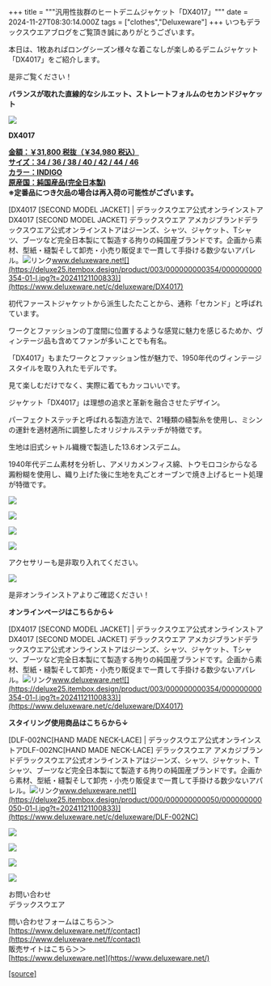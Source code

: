 +++
title = """汎用性抜群のヒートデニムジャケット「DX4017」"""
date = 2024-11-27T08:30:14.000Z
tags = ["clothes","Deluxeware"]
+++
いつもデラックスウエアブログをご覧頂き誠にありがとうございます。

本日は、1枚あればロングシーズン様々な着こなしが楽しめるデニムジャケット「DX4017」をご紹介します。

是非ご覧ください！

**バランスが取れた直線的なシルエット、ストレートフォルムのセカンドジャケット**

**[![](https://stat.ameba.jp/user_images/20241127/17/deluxeware/c1/34/j/o1199159815514929350.jpg)](https://stat.ameba.jp/user_images/20241127/17/deluxeware/c1/34/j/o1199159815514929350.jpg)**

**DX4017**

**[金額：￥31,800 税抜（￥34,980 税込）](https://www.deluxeware.net/c/deluxeware/DX4017)  
[サイズ：34 / 36 / 38 / 40 / 42 / 44 / 46](https://www.deluxeware.net/c/deluxeware/DX4017)  
[カラー：INDIGO](https://www.deluxeware.net/c/deluxeware/DX4017)  
[原産国：純国産品(完全日本製)](https://www.deluxeware.net/c/deluxeware/DX4017)  
※定番品につき欠品の場合は再入荷の可能性がございます。**

[DX4017 \[SECOND MODEL JACKET\] | デラックスウエア公式オンラインストアDX4017 \[SECOND MODEL JACKET\] デラックスウエア アメカジブランドデラックスウエア公式オンラインストアはジーンズ、シャツ、ジャケット、Tシャツ、ブーツなど完全日本製にて製造する拘りの純国産ブランドです。企画から素材、型紙・縫製そして卸売・小売り販促まで一貫して手掛ける数少ないアパレル。![リンク](https://c.stat100.ameba.jp/ameblo/symbols/v3.20.0/svg/gray/editor_link.svg)www.deluxeware.net![](https://deluxe25.itembox.design/product/003/000000000354/000000000354-01-l.jpg?t=20241121100833)](https://www.deluxeware.net/c/deluxeware/DX4017)

初代ファーストジャケットから派生したたことから、通称「セカンド」と呼ばれています。

ワークとファッションの丁度間に位置するような感覚に魅力を感じるためか、ヴィンテージ品も含めてファンが多いことでも有名。

「DX4017」もまたワークとファッション性が魅力で、1950年代のヴィンテージスタイルを取り入れたモデルです。

見て楽しむだけでなく、実際に着てもカッコいいです。

ジャケット「DX4017」は理想の追求と革新を融合させたデザイン。

パーフェクトステッチと呼ばれる製造方法で、21種類の縫製糸を使用し、ミシンの運針を適材適所に調整したオリジナルステッチが特徴です。

生地は旧式シャトル織機で製造した13.6オンスデニム。

1940年代デニム素材を分析し、アメリカメンフィス綿、トウモロコシからなる澱粉糊を使用し、織り上げた後に生地を丸ごとオーブンで焼き上げるヒート処理が特徴です。

![](https://stat.ameba.jp/user_images/20241015/15/deluxeware/fe/5d/j/o0800080015498241920.jpg?caw=800)

[![](https://stat.ameba.jp/user_images/20241127/17/deluxeware/c1/34/j/o1199159815514929350.jpg)](https://stat.ameba.jp/user_images/20241127/17/deluxeware/c1/34/j/o1199159815514929350.jpg)

[![](https://stat.ameba.jp/user_images/20241127/17/deluxeware/17/05/j/o1199159815514929343.jpg)](https://stat.ameba.jp/user_images/20241127/17/deluxeware/17/05/j/o1199159815514929343.jpg)

[![](https://stat.ameba.jp/user_images/20241127/17/deluxeware/67/86/j/o1199159815514929335.jpg)](https://stat.ameba.jp/user_images/20241127/17/deluxeware/67/86/j/o1199159815514929335.jpg)

アクセサリーも是非取り入れてください。

[![](https://stat.ameba.jp/user_images/20241127/17/deluxeware/e5/97/j/o1199159815514929338.jpg)](https://stat.ameba.jp/user_images/20241127/17/deluxeware/e5/97/j/o1199159815514929338.jpg)

是非オンラインストアよりご確認ください！

**オンラインページはこちらから↓**

[DX4017 \[SECOND MODEL JACKET\] | デラックスウエア公式オンラインストアDX4017 \[SECOND MODEL JACKET\] デラックスウエア アメカジブランドデラックスウエア公式オンラインストアはジーンズ、シャツ、ジャケット、Tシャツ、ブーツなど完全日本製にて製造する拘りの純国産ブランドです。企画から素材、型紙・縫製そして卸売・小売り販促まで一貫して手掛ける数少ないアパレル。![リンク](https://c.stat100.ameba.jp/ameblo/symbols/v3.20.0/svg/gray/editor_link.svg)www.deluxeware.net![](https://deluxe25.itembox.design/product/003/000000000354/000000000354-01-l.jpg?t=20241121100833)](https://www.deluxeware.net/c/deluxeware/DX4017)

**スタイリング使用商品はこちらから↓**

[DLF-002NC\[HAND MADE NECK-LACE\] | デラックスウエア公式オンラインストアDLF-002NC\[HAND MADE NECK-LACE\] デラックスウエア アメカジブランドデラックスウエア公式オンラインストアはジーンズ、シャツ、ジャケット、Tシャツ、ブーツなど完全日本製にて製造する拘りの純国産ブランドです。企画から素材、型紙・縫製そして卸売・小売り販促まで一貫して手掛ける数少ないアパレル。![リンク](https://c.stat100.ameba.jp/ameblo/symbols/v3.20.0/svg/gray/editor_link.svg)www.deluxeware.net![](https://deluxe25.itembox.design/product/000/000000000050/000000000050-01-l.jpg?t=20241121100833)](https://www.deluxeware.net/c/deluxeware/DLF-002NC)

[![](https://stat.ameba.jp/user_images/20241116/16/deluxeware/4a/05/j/o1200050015510661447.jpg?caw=800)](https://www.deluxeware.net/c/deluxeware/D-26)

[![](https://stat.ameba.jp/user_images/20240315/15/deluxeware/04/7f/j/o0800026015413271803.jpg?caw=800)](https://www.instagram.com/deluxeware/?hl=ja)

[![](https://stat.ameba.jp/user_images/20220415/12/deluxeware/3b/ce/j/o0800026015103175481.jpg?caw=800)](https://www.deluxeware.net/f/headstore)

[![](https://stat.ameba.jp/user_images/20220415/12/deluxeware/d7/c6/j/o0800026015103175487.jpg?caw=800)](https://www.deluxeware.net/)

お問い合わせ  
デラックスウエア

問い合わせフォームはこちら＞＞  
[https://www.deluxeware.net/f/contact](https://www.deluxeware.net/f/contact)  
販売サイトはこちら＞＞  
[https://www.deluxeware.net](https://www.deluxeware.net/)

[[source]](https://ameblo.jp/deluxeware/entry-12876563877.html)
